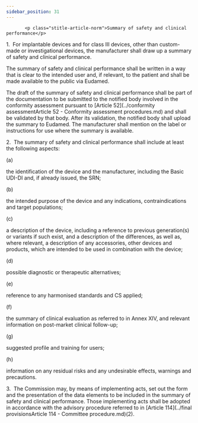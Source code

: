 ```yaml
---
sidebar_position: 31
---
```

           <p class="stitle-article-norm">Summary of safety and clinical performance</p>
   <p class="norm">1.&nbsp;&nbsp;For implantable devices and for class 
III devices, other than custom-made or investigational devices, the 
manufacturer shall draw up a summary of safety and clinical performance.</p>
   <p class="norm">The summary of safety and clinical performance shall 
be written in a way that is clear to the intended user and, if relevant,
 to the patient and shall be made available to the public via Eudamed.</p>
   <p class="norm">The draft of the summary of safety and clinical 
performance shall be part of the documentation to be submitted to the 
notified body involved in the conformity assessment pursuant to 
[Article&nbsp;52](../conformity assessmentArticle 52 - Conformity assessment procedures.md) and shall be validated by that body. After its 
validation, the notified body shall upload the summary to Eudamed. The 
manufacturer shall mention on the label or instructions for use where 
the summary is available.</p>
   <p class="norm">2.&nbsp;&nbsp;The summary of safety and clinical performance shall include at least the following aspects:</p>
   <div class="grid-container grid-list">
      <div class="list grid-list-column-1">
         <span>(a)&nbsp;</span>
      </div>
      <div class="grid-list-column-2">
         <p class="norm">the identification of the device and the manufacturer, including the Basic UDI-DI and, if already issued, the SRN;</p>
      </div>
   </div>
   <div class="grid-container grid-list">
      <div class="list grid-list-column-1">
         <span>(b)&nbsp;</span>
      </div>
      <div class="grid-list-column-2">
         <p class="norm">the intended purpose of the device and any indications, contraindications and target populations;</p>
      </div>
   </div>
   <div class="grid-container grid-list">
      <div class="list grid-list-column-1">
         <span>(c)&nbsp;</span>
      </div>
      <div class="grid-list-column-2">
         <p class="norm">a description of the device, including a 
reference to previous generation(s) or variants if such exist, and a 
description of the differences, as well as, where relevant, a 
description of any accessories, other devices and products, which are 
intended to be used in combination with the device;</p>
      </div>
   </div>
   <div class="grid-container grid-list">
      <div class="list grid-list-column-1">
         <span>(d)&nbsp;</span>
      </div>
      <div class="grid-list-column-2">
         <p class="norm">possible diagnostic or therapeutic alternatives;</p>
      </div>
   </div>
   <div class="grid-container grid-list">
      <div class="list grid-list-column-1">
         <span>(e)&nbsp;</span>
      </div>
      <div class="grid-list-column-2">
         <p class="norm">reference to any harmonised standards and CS applied;</p>
      </div>
   </div>
   <div class="grid-container grid-list">
      <div class="list grid-list-column-1">
         <span>(f)&nbsp;</span>
      </div>
      <div class="grid-list-column-2">
         <p class="norm">the summary of clinical evaluation as referred to in Annex&nbsp;XIV, and relevant information on post-market clinical follow-up;</p>
      </div>
   </div>
   <div class="grid-container grid-list">
      <div class="list grid-list-column-1">
         <span>(g)&nbsp;</span>
      </div>
      <div class="grid-list-column-2">
         <p class="norm">suggested profile and training for users;</p>
      </div>
   </div>
   <div class="grid-container grid-list">
      <div class="list grid-list-column-1">
         <span>(h)&nbsp;</span>
      </div>
      <div class="grid-list-column-2">
         <p class="norm">information on any residual risks and any undesirable effects, warnings and precautions.</p>
      </div>
   </div>
   <p class="norm">3.&nbsp;&nbsp;The Commission may, by means of 
implementing acts, set out the form and the presentation of the data 
elements to be included in the summary of safety and clinical 
performance. Those implementing acts shall be adopted in accordance with
 the advisory procedure referred to in [Article&nbsp;114](../final provisionsArticle 114 - Committee procedure.md)(2).</p>